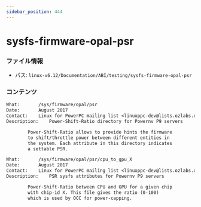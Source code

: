 ```yaml
---
sidebar_position: 444
---
```

# sysfs-firmware-opal-psr

### ファイル情報

- パス: `linux-v6.12/Documentation/ABI/testing/sysfs-firmware-opal-psr`

### コンテンツ

```txt
What:		/sys/firmware/opal/psr
Date:		August 2017
Contact:	Linux for PowerPC mailing list <linuxppc-dev@lists.ozlabs.org>
Description:	Power-Shift-Ratio directory for Powernv P9 servers

		Power-Shift-Ratio allows to provide hints the firmware
		to shift/throttle power between different entities in
		the system. Each attribute in this directory indicates
		a settable PSR.

What:		/sys/firmware/opal/psr/cpu_to_gpu_X
Date:		August 2017
Contact:	Linux for PowerPC mailing list <linuxppc-dev@lists.ozlabs.org>
Description:	PSR sysfs attributes for Powernv P9 servers

		Power-Shift-Ratio between CPU and GPU for a given chip
		with chip-id X. This file gives the ratio (0-100)
		which is used by OCC for power-capping.

```
